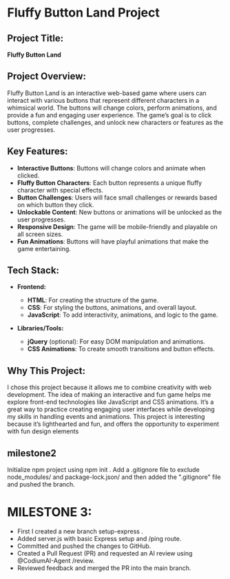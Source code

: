 # Fluffy Button Land Project

## Project Title:
**Fluffy Button Land**

## Project Overview:
Fluffy Button Land is an interactive web-based game where users can interact with various buttons that represent different characters in a whimsical world. The buttons will change colors, perform animations, and provide a fun and engaging user experience. The game’s goal is to click buttons, complete challenges, and unlock new characters or features as the user progresses.

## Key Features:
- **Interactive Buttons**: Buttons will change colors and animate when clicked.
- **Fluffy Button Characters**: Each button represents a unique fluffy character with special effects.
- **Button Challenges**: Users will face small challenges or rewards based on which button they click.
- **Unlockable Content**: New buttons or animations will be unlocked as the user progresses.
- **Responsive Design**: The game will be mobile-friendly and playable on all screen sizes.
- **Fun Animations**: Buttons will have playful animations that make the game entertaining.

## Tech Stack:
- **Frontend:**
  - **HTML**: For creating the structure of the game.
  - **CSS**: For styling the buttons, animations, and overall layout.
  - **JavaScript**: To add interactivity, animations, and logic to the game.
  
- **Libraries/Tools:**
  - **jQuery** (optional): For easy DOM manipulation and animations.
  - **CSS Animations**: To create smooth transitions and button effects.

## Why This Project:
I chose this project because it allows me to combine creativity with web development. The idea of making an interactive and fun game helps me explore front-end technologies like JavaScript and CSS animations. It’s a great way to practice creating engaging user interfaces while developing my skills in handling events and animations. This project is interesting because it’s lighthearted and fun, and offers the opportunity to experiment with fun design elements

## milestone2
  Initialize npm project using npm init .
  Add a .gitignore file to exclude node_modules/ and package-lock.json/ and then added the  ".gitignore" file  and pushed the branch.
  # MILESTONE 3:
- First I created a new branch setup-express .
- Added server.js with basic Express setup and /ping route.
- Committed and pushed the changes to GitHub.
- Created a Pull Request (PR) and requested an AI review using @CodiumAI-Agent /review.
- Reviewed feedback and merged the PR into the main branch.